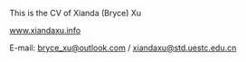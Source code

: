 This is the CV of Xianda (Bryce) Xu

www.xiandaxu.info 

E-mail: bryce_xu@outlook.com / xiandaxu@std.uestc.edu.cn
